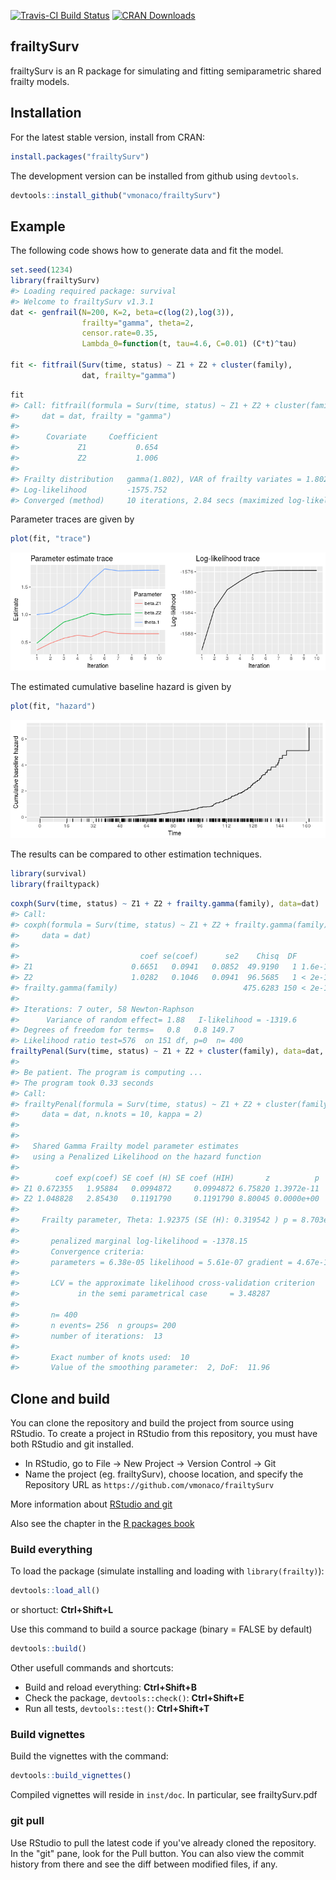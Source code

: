[![Travis-CI Build Status](https://travis-ci.org/vmonaco/frailtySurv.svg?branch=master)](https://travis-ci.org/vmonaco/frailtySurv) [![CRAN Downloads](http://cranlogs.r-pkg.org/badges/frailtySurv)](https://cran.r-project.org/web/packages/frailtySurv/index.html)

frailtySurv
-----------

frailtySurv is an R package for simulating and fitting semiparametric shared frailty models.

Installation
------------

For the latest stable version, install from CRAN:

``` r
install.packages("frailtySurv")
```

The development version can be installed from github using `devtools`.

``` r
devtools::install_github("vmonaco/frailtySurv")
```

Example
-------

The following code shows how to generate data and fit the model.

``` r
set.seed(1234)
library(frailtySurv)
#> Loading required package: survival
#> Welcome to frailtySurv v1.3.1
dat <- genfrail(N=200, K=2, beta=c(log(2),log(3)), 
                frailty="gamma", theta=2,
                censor.rate=0.35,
                Lambda_0=function(t, tau=4.6, C=0.01) (C*t)^tau)

fit <- fitfrail(Surv(time, status) ~ Z1 + Z2 + cluster(family), 
                dat, frailty="gamma")
```

``` r
fit
#> Call: fitfrail(formula = Surv(time, status) ~ Z1 + Z2 + cluster(family), 
#>     dat = dat, frailty = "gamma")
#> 
#>      Covariate     Coefficient
#>             Z1           0.654
#>             Z2           1.006
#> 
#> Frailty distribution   gamma(1.802), VAR of frailty variates = 1.802
#> Log-likelihood         -1575.752
#> Converged (method)     10 iterations, 2.84 secs (maximized log-likelihood)
```

Parameter traces are given by

``` r
plot(fit, "trace")
```

![](figures/unnamed-chunk-6-1.png)

The estimated cumulative baseline hazard is given by

``` r
plot(fit, "hazard")
```

![](figures/unnamed-chunk-7-1.png)

The results can be compared to other estimation techniques.

``` r
library(survival)
library(frailtypack)
```

``` r
coxph(Surv(time, status) ~ Z1 + Z2 + frailty.gamma(family), data=dat)
#> Call:
#> coxph(formula = Surv(time, status) ~ Z1 + Z2 + frailty.gamma(family), 
#>     data = dat)
#> 
#>                           coef se(coef)      se2    Chisq  DF       p
#> Z1                      0.6651   0.0941   0.0852  49.9190   1 1.6e-12
#> Z2                      1.0282   0.1046   0.0941  96.5685   1 < 2e-16
#> frailty.gamma(family)                            475.6283 150 < 2e-16
#> 
#> Iterations: 7 outer, 58 Newton-Raphson
#>      Variance of random effect= 1.88   I-likelihood = -1319.6 
#> Degrees of freedom for terms=   0.8   0.8 149.7 
#> Likelihood ratio test=576  on 151 df, p=0  n= 400
frailtyPenal(Surv(time, status) ~ Z1 + Z2 + cluster(family), data=dat, n.knots=10, kappa=2)
#> 
#> Be patient. The program is computing ... 
#> The program took 0.33 seconds
#> Call:
#> frailtyPenal(formula = Surv(time, status) ~ Z1 + Z2 + cluster(family), 
#>     data = dat, n.knots = 10, kappa = 2)
#> 
#> 
#>   Shared Gamma Frailty model parameter estimates  
#>   using a Penalized Likelihood on the hazard function 
#> 
#>        coef exp(coef) SE coef (H) SE coef (HIH)       z          p
#> Z1 0.672355   1.95884   0.0994872     0.0994872 6.75820 1.3972e-11
#> Z2 1.048828   2.85430   0.1191790     0.1191790 8.80045 0.0000e+00
#> 
#>     Frailty parameter, Theta: 1.92375 (SE (H): 0.319542 ) p = 8.703e-10 
#>  
#>       penalized marginal log-likelihood = -1378.15
#>       Convergence criteria: 
#>       parameters = 6.38e-05 likelihood = 5.61e-07 gradient = 4.67e-10 
#> 
#>       LCV = the approximate likelihood cross-validation criterion
#>             in the semi parametrical case     = 3.48287 
#> 
#>       n= 400
#>       n events= 256  n groups= 200
#>       number of iterations:  13 
#> 
#>       Exact number of knots used:  10 
#>       Value of the smoothing parameter:  2, DoF:  11.96
```

Clone and build
---------------

You can clone the repository and build the project from source using RStudio. To create a project in RStudio from this repository, you must have both RStudio and git installed.

-   In RStudio, go to File -&gt; New Project -&gt; Version Control -&gt; Git
-   Name the project (eg. frailtySurv), choose location, and specify the Repository URL as `https://github.com/vmonaco/frailtySurv`

More information about [RStudio and git](https://support.rstudio.com/hc/en-us/articles/200532077-Version-Control-with-Git-and-SVN)

Also see the chapter in the [R packages book](http://r-pkgs.had.co.nz/git.html)

### Build everything

To load the package (simulate installing and loading with `library(frailty)`):

``` r
devtools::load_all()
```

or shortuct: **Ctrl+Shift+L**

Use this command to build a source package (binary = FALSE by default)

``` r
devtools::build()
```

Other usefull commands and shortcuts:

-   Build and reload everything: **Ctrl+Shift+B**
-   Check the package, `devtools::check()`: **Ctrl+Shift+E**
-   Run all tests, `devtools::test()`: **Ctrl+Shift+T**

### Build vignettes

Build the vignettes with the command:

``` r
devtools::build_vignettes()
```

Compiled vignettes will reside in `inst/doc`. In particular, see frailtySurv.pdf

### git pull

Use RStudio to pull the latest code if you've already cloned the repository. In the "git" pane, look for the Pull button. You can also view the commit history from there and see the diff between modified files, if any.
